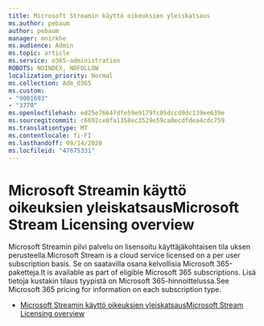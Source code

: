```yaml
---
title: Microsoft Streamin käyttö oikeuksien yleiskatsaus
ms.author: pebaum
author: pebaum
manager: mnirkhe
ms.audience: Admin
ms.topic: article
ms.service: o365-administration
ROBOTS: NOINDEX, NOFOLLOW
localization_priority: Normal
ms.collection: Adm_O365
ms.custom:
- "9001693"
- "3770"
ms.openlocfilehash: ed25e76647dfe59e9179fc05dccd9dc139ee639e
ms.sourcegitcommit: c6692ce0fa1358ec3529e59ca0ecdfdea4cdc759
ms.translationtype: MT
ms.contentlocale: fi-FI
ms.lasthandoff: 09/14/2020
ms.locfileid: "47675331"
---
```

# <a name="microsoft-stream-licensing-overview"></a><span data-ttu-id="a46f9-102">Microsoft Streamin käyttö oikeuksien yleiskatsaus</span><span class="sxs-lookup"><span data-stu-id="a46f9-102">Microsoft Stream Licensing overview</span></span>

<span data-ttu-id="a46f9-103">Microsoft Streamin pilvi palvelu on lisensoitu käyttäjäkohtaisen tila uksen perusteella.</span><span class="sxs-lookup"><span data-stu-id="a46f9-103">Microsoft Stream is a cloud service licensed on a per user subscription basis.</span></span> <span data-ttu-id="a46f9-104">Se on saatavilla osana kelvollisia Microsoft 365-paketteja.</span><span class="sxs-lookup"><span data-stu-id="a46f9-104">It is available as part of eligible Microsoft 365 subscriptions.</span></span> <span data-ttu-id="a46f9-105">Lisä tietoja kustakin tilaus tyypistä on Microsoft 365-hinnoittelussa.</span><span class="sxs-lookup"><span data-stu-id="a46f9-105">See Microsoft 365 pricing for information on each subscription type.</span></span>

- [<span data-ttu-id="a46f9-106">Microsoft Streamin käyttö oikeuksien yleiskatsaus</span><span class="sxs-lookup"><span data-stu-id="a46f9-106">Microsoft Stream Licensing overview</span></span>](https://docs.microsoft.com/stream/license-overview)